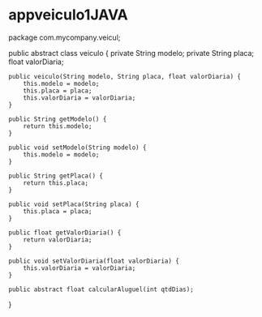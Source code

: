 # appveiculo1JAVA


package com.mycompany.veicul;



public abstract class veiculo {
    private String modelo;
    private String placa;
    float valorDiaria;

    public veiculo(String modelo, String placa, float valorDiaria) {
        this.modelo = modelo;
        this.placa = placa;
        this.valorDiaria = valorDiaria;
    }

    public String getModelo() {
        return this.modelo;
    }

    public void setModelo(String modelo) {
        this.modelo = modelo;
    }

    public String getPlaca() {
        return this.placa;
    }

    public void setPlaca(String placa) {
        this.placa = placa;
    }

    public float getValorDiaria() {
        return valorDiaria;
    }

    public void setValorDiaria(float valorDiaria) {
        this.valorDiaria = valorDiaria;
    }
    
    public abstract float calcularAluguel(int qtdDias);
    
}
